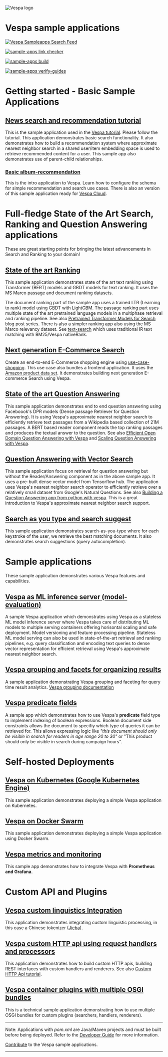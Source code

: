 <!-- Copyright Verizon Media. Licensed under the terms of the Apache 2.0 license. See LICENSE in the project root. -->

![Vespa logo](https://vespa.ai/assets/vespa-logo-color.png)

# Vespa sample applications
[![Vespa Sampleapps Search Feed](https://github.com/vespa-engine/sample-apps/actions/workflows/feed.yml/badge.svg)](https://github.com/vespa-engine/sample-apps/actions/workflows/feed.yml)

[![sample-apps link checker](https://cd.screwdriver.cd/pipelines/7038/link-checker-sample-apps/badge)](https://cd.screwdriver.cd/pipelines/7038/)

[![sample-apps build](https://cd.screwdriver.cd/pipelines/7038/build-apps/badge)](href="https://cd.screwdriver.cd/pipelines/7038/)

[![sample-apps verify-guides](https://cd.screwdriver.cd/pipelines/7038/verify-guides/badge)](href="https://cd.screwdriver.cd/pipelines/7038/)



# Getting started - Basic Sample Applications

## [News search and recommendation tutorial](news)

This is the sample application used in the [Vespa tutorial](https://docs.vespa.ai/en/tutorials/news-1-getting-started.html). Please follow the tutorial. This application demonstrates basic search functionality. It also demonstrates how to build a recommendation system where approximate nearest neighbor search in a shared user/item embedding space is used to retrieve recommended content for a user. This sample app also demonstrates use of parent-child relationships. 

### [Basic album-recommendation](album-recommendation-selfhosted)

This is the intro application to Vespa. Learn how to configure the schema for simple recommendation and search use cases.
There is also an version of this sample application ready for [Vespa Cloud](vespa-cloud/album-recommendation).

# Full-fledge State of the Art Search, Ranking and Question Answering applications

These are great starting points for bringing the latest advancements in Search and Ranking to your domain!

## [State of the art Ranking](https://github.com/vespa-engine/sample-apps/tree/master/msmarco-ranking)

This sample application demonstrates state of the art text ranking using Transformer (BERT) models and GBDT models for text ranking. It uses the MS Marco passage and document ranking datasets. 

The document ranking part of the sample app uses a trained LTR (Learning to rank) model using GBDT with LightGBM. The passage ranking part uses multiple state of the art pretrained language models in a multiphase retrieval and ranking pipeline. See also [Pretrained Transformer Models for Search](https://blog.vespa.ai/pretrained-transformer-language-models-for-search-part-1/) blog post series.  There is also a simpler ranking app also using the MS Marco relevancy dataset. See [text-search](text-search) which uses traditional IR text matching with BM25/Vespa nativeRank. 

## [Next generation E-Commerce Search](use-case-shopping)

Create an end-to-end E-Commerce shopping engine using [use-case-shopping](use-case-shopping). This use case also bundles a frontend application. It uses the  [Amazon product data set](http://jmcauley.ucsd.edu/data/amazon/links.html). It demonstrates building next generation E-commerce Search using Vespa. 

## [State of the art Question Answering](dense-passage-retrieval-with-ann)

This sample application demonstrates end to end question answering using Faceboook's DPR models (Dense passage Retriever for Question Answering). It is using Vespa's approximate nearest neighbor search to efficiently retrieve text passages from a Wikipedia based collection of 21M passages. A BERT based reader component reads the top ranking passages and produces the textual answer to the question.  See also [Efficient Open Domain Question Answering with Vespa](https://blog.vespa.ai/efficient-open-domain-question-answering-on-vespa/) and [Scaling Question Answering with Vespa](https://blog.vespa.ai/from-research-to-production-scaling-a-state-of-the-art-machine-learning-system/).

## [Question Answering with Vector Search](semantic-qa-retrieval)

This sample application focus on retrieval for question answering but without the Reader/Answering component as in the above sample app. It uses a pre-built dense vector model from Tensorflow hub. The application uses Vespa's nearest neighbor search operator to efficiently retrieve over a  relatively small dataset from Google's Natural Questions. See also [Building a Question Answering app from python with vespa](https://blog.vespa.ai/build-qa-app-from-python-with-vespa/). This is a great introduction to Vespa's approximate nearest neighbor search support. 

## [Search as you type and search suggest](incremental-search)

This sample application demonstrates search-as-you-type where for each keystroke of the user, we retrieve the best matching documents. It also demonstrates search suggestions (query autocompletion). 

# Sample applications

These sample application demonstrates various Vespa features and capabilities. 

## [Vespa as ML inference server (model-evaluation)](model-evaluation)

A sample Vespa application which demonstrates using Vespa as a stateless ML model inference server where Vespa takes care of distributing ML models to multiple serving containers offering horisontal scaling and safe deployment. Model versioning and feature processing pipeline. Stateless ML model serving can also be used in state-of-the-art retrieval and ranking pipelines, e.g. query classification and encoding text queries to dense vector representation for efficient retrieval using Vespa's approximate nearest neighbor search. 

## [Vespa grouping and facets for organizing results ](part-purchases-demo)

A sample application demonstrating Vespa grouping and faceting for query time result analytics. [Vespa grouping documentation](https://docs.vespa.ai/en/grouping.html)

## [Vespa predicate fields](boolean-search)

A sample app which demonstrates how to use Vespa's **predicate** field type to implement indexing of boolean expressions.
Boolean document side constraints allows the document to specifiy which type of queries it can be retrieved for. This allows expressing logic like _"this document should only be visible in search for readers in age range 20 to 30"_ or "This product should only be visible in search during campaign hours". 

# Self-hosted Deployments

## [Vespa on Kubernetes (Google Kubernetes Engine)](basic-search-on-gke)

This sample application demonstrates deploying a simple Vespa application on Kubernetes.  

## [Vespa on Docker Swarm](basic-search-on-docker-swarm)

This sample application demonstrates deploying a simple Vespa application using Docker Swarm.

## [Vespa metrics and monitoring](album-recommendation-monitoring)

This sample app demonstrates how to integrate Vespa with **Prometheus and Grafana**.

# Custom API and Plugins

## [Vespa custom linguistics Integration](vespa-chinese-linguistics)

This application demonstrates integrating custom linguistic processing, in this case a Chinese tokenizer ([Jieba](https://github.com/fxsjy/jieba)).

## [Vespa custom HTTP api using request handlers and processors](http-api-using-request-handlers-and-processors)

This application demonstrates how to build custom HTTP apis, building REST interfaces with custom handlers and renderers. See also [Custom HTTP Api tutorial](https://docs.vespa.ai/en/jdisc/http-api-tutorial.html).

## [Vespa container plugins with multiple OSGI bundles](multiple-bundles)

This is a technical sample application demonstrating how to use multiple OSGI bundles for custom plugins (searchers, handlers, renderers). 





<!--
[travis](travis)
[part-purchases-demo](part-purchases-demo): A sample Vespa application to assist with with learning how to group according to the [Grouping Guide](https://docs.vespa.ai/en/grouping.html).
[generic-request-processing](generic-request-processing)
http-api-using-*
-->

----

Note: Applications with _pom.xml_ are Java/Maven projects and must be built before being deployed. Refer to the [Developer Guide](https://docs.vespa.ai/en/developer-guide.html) for more information.

[Contribute](https://github.com/vespa-engine/vespa/blob/master/CONTRIBUTING.md) to the Vespa sample applications.

----
